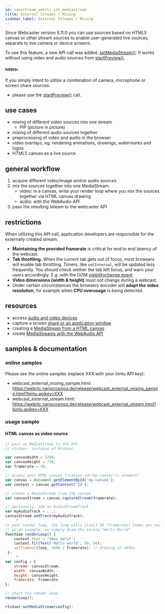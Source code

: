 ```yaml
---
id: nanostream_webrtc_set_mediastream
title: External Streams / Mixing
sidebar_label: External Streams / Mixing
---
```


Since Webcaster version 5.11.0 you can use sources based on HTML5 canvas or other stream sources to enable user-generated live sources, separate to live camera or device screens.

To use this feature, a new API call was added, [setMediaStream()](nanostream_webrtc_api/#rtcusersetmediastreamconfig).
It works without using video and audio sources from [startPreview()](nanostream_webrtc_api/#rtcuserstartpreviewconfig).

#### notes:

If you simply intent to utilize a combination of camera, microphone or screen share sources:
   - please use the [startPreview()](nanostream_webrtc_api/#rtcuserstartpreviewconfig) call.

## use cases

- mixing of different video sources into one stream
    - PIP (picture in picture)
- mixing of different audio sources together
- preprocessing of video and audio in the browser
- video overlays, eg. rendering animations, drawings, watermarks and logos
- HTML5 canvas as a live source

## general workflow

1) acquire different video/image and/or audio sources
2) mix the sources together into one MediaStream
    - video: in a canvas, write your render loop where you mix the sources together via HTML canvas drawing
    - audio: with the WebAudio API
3) pass the resulting stream to the webcaster API

## restrictions

When utilizing this API call, application developers are responsible for the externally created stream.

- <b>Maintaining the provided framerate</b> is critical for end to end latency of the webcast.
- <b>Tab throttling.</b> When the current tab gets out of focus, most browsers will enable tab throttling. Timers, like `setInterval`, will be updated less frequently. You should check wether the tab left focus, and warn your users accordingly. E.g. with the DOM [visibilitychange event](https://developer.mozilla.org/en-US/docs/Web/API/Document/visibilitychange_event)
- <b>Video dimensions (width & height)</b> must not change during a webcast.
- Under certain circumstances the browsers encoder will <b>adapt the video resolution</b>, for example when <b>CPU overusage</b> is being detected.

## resources

- access [audio and video devices](https://developer.mozilla.org/en-US/docs/Web/API/MediaDevices/getUserMedia)
- capture a screen [share or an application window](https://developer.mozilla.org/en-US/docs/Web/API/MediaDevices/getDisplayMedia)
- creating a [MediaStream from a HTML canvas](https://developer.mozilla.org/en-US/docs/Web/API/HTMLCanvasElement/captureStream)
- create [MediaStreams with the WebAudio API](https://developer.mozilla.org/en-US/docs/Web/API/MediaStreamAudioDestinationNode)

## samples & documentation

### online samples

Please see the online samples (replace XXX with your bintu API key):

- webcast_external_mixing_sample.html: https://webrtc.nanocosmos.de/release/webcast_external_mixing_sample.html?bintu.apikey=XXX
- webcast_external_stream.html: https://webrtc.nanocosmos.de/release/webcast_external_stream.html?bintu.apikey=XXX

### usage sample

#### HTML canvas as video source

```js
// pass an MediaStream to the API
// rtcUser: instance of RtcUser

var canvasWidth = 1280;
var canvasHeight = 720;
var framerate = 30;

// access your HTML canvas (<canvas id="my-canvas"/> element)
var canvas = document.getElementById('my-canvas');
var context = canvas.getContext('2d');

// create a MediaStream from the canvas
var canvasStream = canvas.captureStream(framerate);

// optionally, add an AudioStreamTrack
var myAudioTrack = ...;
canvasStream.addTrack(myAudioTrack);
     *
// your render loop, the loop calls itself 30 (framerate) times per second
// as an example, we simply draw the string "Hello World"
function renderLoop() {
    context.font = '50px serif';
    context.fillText('Hello world', 50, 90);
    setTimeout(loop, 1000 / framerate); // drawing at 30fps
 };
     *
var config = {
    stream: canvasStream,
    width: canvasWidth,
    height: canvasHeight,
    framerate: framerate
};

// start the render loop
renderLoop();

rtcUser.setMediaStream(config);
```
